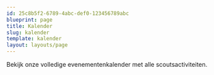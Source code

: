 ```yaml
---
id: 25c8b5f2-6789-4abc-def0-123456789abc
blueprint: page
title: Kalender
slug: kalender
template: kalender
layout: layouts/page
---
```

Bekijk onze volledige evenementenkalender met alle scoutsactiviteiten.
